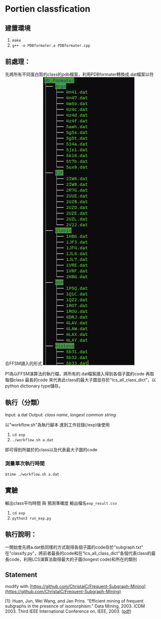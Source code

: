 # Portien classfication

## 建置環境
1. `make`
2. `g++ -o PDBformater.o PDBformater.cpp`

## 前處理：
先將所有不同蛋白質的class的pdb檔案，利用PDBformater轉換成.dat檔案以符合FFSM讀入的形式
![](figs/1.png)

P1為以FFSM演算法的執行檔，將所有的.dat檔案讀入得到各個子圖的code
再取每個class 最長的code 來代表此class的最大子圖並存於"lcs_all_class_dict"，以python dictionary type儲存。
## 執行（分類）
Input: a.dat
Output: *class name*, *longest common string*

以"workflow.sh"為執行腳本
進到工作目錄(/exp)後使用

1. `cd exp`
2. `./workflow.sh a.dat`

即可得到所屬於的class以及代表最大子圖的code

### 測量單次執行時間
```
$time ./workflow.sh a.dat
```

## 實驗
輸出class平均時間 與 預測準確度
輸出檔名`exp_result.csv`

1. `cd exp`
2. `python3 run_exp.py`


## 執行說明：
一開始會先將a.dat依同樣的方式取得各個子圖的code存於"subgraph.txt"
在"classify.py"，將前者最長的code和在“lcs_all_class_dict"各個代表class的最長code，利用LCS演算法取得最大的子圖(longest code)和所在的類別

## Statement

modify with [https://github.com/ChristalC/Frequent-Subgraph-Mining](https://github.com/ChristalC/Frequent-Subgraph-Mining)

[1]: Huan, Jun, Wei Wang, and Jan Prins. "Efficient mining of frequent subgraphs in the presence of isomorphism." Data Mining, 2003. ICDM 2003. Third IEEE International Conference on. IEEE, 2003. ([pdf](http://www.cs.unc.edu/techreports/03-021.pdf))
